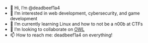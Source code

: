 - 👋 Hi, I’m @deadbeef1a4
- 👀 I’m interested in web development, cybersecurity, and game development
- 🌱 I’m currently learning Linux and how to not be a n00b at CTFs
- 💞️ I’m looking to collaborate on [OWL](https://github.com/deadbeef1a4/OWL)
- 📫 How to reach me: deadbeef1a4 on everything!

<!---
deadbeef1a4/deadbeef1a4 is a ✨ special ✨ repository because its `README.md` (this file) appears on your GitHub profile.
You can click the Preview link to take a look at your changes.
--->
